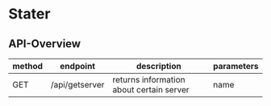 # Stater

## API-Overview

| method | endpoint       | description                              | parameters |
| ------ | -------------- | ---------------------------------------- | ---------- |
| GET    | /api/getserver | returns information about certain server | name       |
